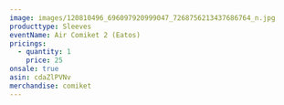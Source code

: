 ```yaml
---
image: images/120810496_696097920999047_7268756213437686764_n.jpg
producttype: Sleeves
eventName: Air Comiket 2 (Eatos)
pricings:
  - quantity: 1
    price: 25
onsale: true
asin: cdaZlPVNv
merchandise: comiket
---
```

